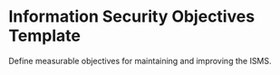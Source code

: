 # Information Security Objectives Template

Define measurable objectives for maintaining and improving the ISMS.
